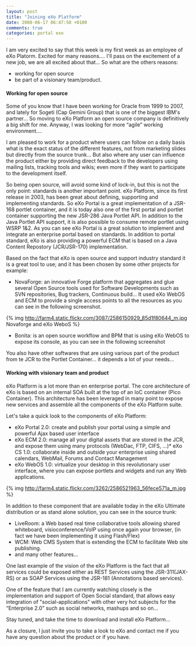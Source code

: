 ```yaml
---
layout: post
title: "Joining eXo Platform"
date: 2008-06-17 06:47:50 +0100
comments: true
categories: portal exo
---
```

I am very excited to say that this week is my first week as an employee
of eXo Platorm. Excited for many reasons.... I'll pass on the
excitement of a new job, we are all excited about that... So what are
the others reasons:

* working for open source
* be part of a visionary team/product.

#### Working for open source

Some of you know that I have been working for Oracle from 1999 to 2007,
and lately for Sogeti (Cap Gemini Group) that is one of the biggest
IBM's partner... So moving to eXo Platform an open source company is
definitively a big shift for me. Anyway, I was looking for more “agile”
working environment....

I am pleased to work for a product where users can follow on a daily
basis what is the exact status of the different features, not from
marketing slides but directly from the source trunk... But also where
any user can influence the product either by providing direct feedback
to the developers using mailing lists, tracking tools and wikis; even
more if they want to participate to the development itself.

So being open source, will avoid some kind of lock-in, but this is not
the only point: standards is another important point. eXo Platform,
since its first release in 2003, has been great about defining,
supporting and implementing standards. So eXo Portal is a great
implementation of a JSR-168 portlet container, and it is today also one
of the first portal and portlet container supporting the new JSR-286
Java Portlet API. In addition to the Java Portlet API support, it is
also possible to consume remote portlet using WSRP 1&amp;2. As you
can see eXo Portal is a great solution to implement and integrate an
enterprise portal based on standards. In addition to portal standard,
eXo is also providing a powerful ECM that is based on a Java Content
Repostory (JCR/JSR-170) implementation.

Based on the fact that eXo is open source and support industry
standard
it is a great tool to use; and it has been chosen by some other
projects for example:

* NovaForge: an innovative Forge platform that aggregates and
glue
several Open Source tools used for Software Developments such as SVN
repositories, Bug trackers, Continuous build… It used eXo WebOS and ECM
to provide a single access points to all the resources as you can see
in the following screenshot.

{% img http://farm4.static.flickr.com/3087/2586150929_85d1f80644_m.jpg Novaforge and eXo WeboS %}


* Bonita: is an open source workflow and BPM that is using
eXo WebOS to
expose its console, as you can see in the following screenshot

You also have other softwares that are using various part of the product from te JCR to the Portlet Container... it depends a lot of your needs...

#### Working with visionary team and product

eXo Platform is a lot more than en enterprise portal. The core architecture of eXo is based on an internal SOA built at the top of an IoC container (Pico Container). This architecture has been leveraged in many point to expose new services and assemble all the components of the eXo Platform suite.

Let's take a quick look to the components of eXo Platform:

* eXo Portal 2.0: create and publish your portal
using a simple
and powerful Ajax based user interface
* eXo ECM 2.0: manage all your digital assets that are stored
in the JCR,
and expose them using many protocols (WebDac, FTP, CIFS, ...)* eXo CS 1.0: collaborate inside and outside your enterprise
using shared
calendars, WebMail, Forums and Contact Management
* eXo WebOS 1.0: virtualize your desktop in this revolutionary user
interface, where you can expose portlets and widgets and run any Web
applications.

{% img http://farm4.static.flickr.com/3262/2586521963_56fece571a_m.jpg %}

In addition to these component that are available today in the eXo Ultimate distribution or as stand alone solution, you can see in the source trunk:

* LiveRoom: a Web based real time collaborative tools allowing shared whiteboard, visioconference/VoIP using once again your browser, (in fact we have been implementing  it using Flash/Flex)
*  WCM: Web CMS System that is extending the ECM to facilitate Web site publishing.
* and many other features...

One last example of the vision of the eXo Platform is the fact that all services could be exposed either as REST Services using the JSR-311(JAX-RS) or as SOAP Services using the JSR-181 (Annotations based services).

One of the feature that I am currently watching closely is the implementation and support of Open Social standard, that allows easy integration of "social-applications" with other very hot subjects for
    the “Enterprise 2.0” such as social networks, mashups and so on...

Stay tuned, and take the time to download and install eXo Platform...

As a closure, I just invite you to take a look to eXo and contact me if you have any question about the product or if you have.
